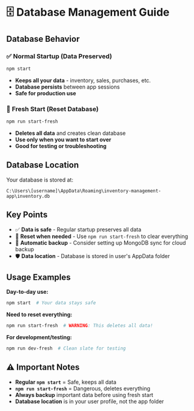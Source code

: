 # 🗄️ Database Management Guide

## Database Behavior

### ✅ **Normal Startup (Data Preserved)**
```bash
npm start
```
- **Keeps all your data** - inventory, sales, purchases, etc.
- **Database persists** between app sessions
- **Safe for production use**

### 🔄 **Fresh Start (Reset Database)**
```bash
npm run start-fresh
```
- **Deletes all data** and creates clean database
- **Use only when you want to start over**
- **Good for testing or troubleshooting**

## Database Location

Your database is stored at:
```
C:\Users\[username]\AppData\Roaming\inventory-management-app\inventory.db
```

## Key Points

- ✅ **Data is safe** - Regular startup preserves all data
- 🔄 **Reset when needed** - Use `npm run start-fresh` to clear everything
- 💾 **Automatic backup** - Consider setting up MongoDB sync for cloud backup
- 🛡️ **Data location** - Database is stored in user's AppData folder

## Usage Examples

**Day-to-day use:**
```bash
npm start  # Your data stays safe
```

**Need to reset everything:**
```bash
npm run start-fresh  # WARNING: This deletes all data!
```

**For development/testing:**
```bash
npm run dev-fresh  # Clean slate for testing
```

## ⚠️ Important Notes

- **Regular `npm start`** = Safe, keeps all data
- **`npm run start-fresh`** = Dangerous, deletes everything
- **Always backup** important data before using fresh start
- **Database location** is in your user profile, not the app folder
